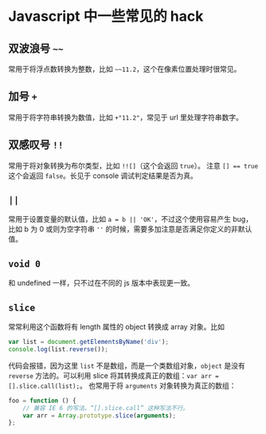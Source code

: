# Javascript 中一些常见的 hack

## 双波浪号 `~~`

常用于将浮点数转换为整数，比如 `~~11.2`，这个在像素位置处理时很常见。

## 加号 `+`

常用于将字符串转换为数值，比如 `+"11.2"`，常见于 url 里处理字符串数字。

## 双感叹号 `!!`

常用于将对象转换为布尔类型，比如 `!![]`（这个会返回 `true`）。
注意 `[] == true` 这个会返回 `false`。长见于 console 调试判定结果是否为真。

## `||`

常用于设置变量的默认值，比如 `a = b || 'OK'`，不过这个使用容易产生 bug，比如 b 为 0 或则为空字符串 `''` 的时候，需要多加注意是否满足你定义的非默认值。

## `void 0`

和 undefined 一样，只不过在不同的 js 版本中表现更一致。

## `slice`

常常利用这个函数将有 length 属性的 object 转换成 array 对象。比如

```javascript
var list = document.getElementsByName('div');
console.log(list.reverse());
```

代码会报错，因为这里 `list` 不是数组，而是一个类数组对象，`object` 是没有 `reverse` 方法的。可以利用 slice 将其转换成真正的数组：`var arr = [].slice.call(list);`。
也常用于将 `arguments` 对象转换为真正的数组：

```javascript
foo = function () {
    // 兼容 IE 6 的写法。“[].slice.call” 这种写法不行。
    var arr = Array.prototype.slice(arguments);
};
```